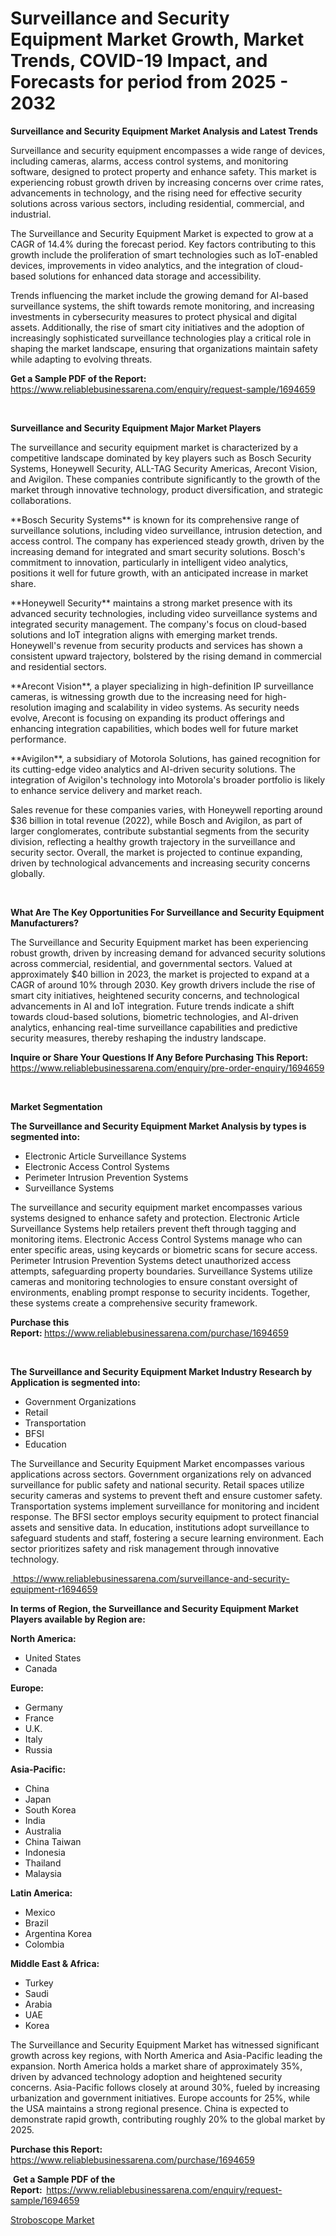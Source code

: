 <p><h1>Surveillance and Security Equipment Market Growth, Market Trends, COVID-19 Impact, and Forecasts for period from 2025 - 2032</h1></p><p><strong>Surveillance and Security Equipment Market Analysis and Latest Trends</strong></p>
<p><p>Surveillance and security equipment encompasses a wide range of devices, including cameras, alarms, access control systems, and monitoring software, designed to protect property and enhance safety. This market is experiencing robust growth driven by increasing concerns over crime rates, advancements in technology, and the rising need for effective security solutions across various sectors, including residential, commercial, and industrial. </p><p>The Surveillance and Security Equipment Market is expected to grow at a CAGR of 14.4% during the forecast period. Key factors contributing to this growth include the proliferation of smart technologies such as IoT-enabled devices, improvements in video analytics, and the integration of cloud-based solutions for enhanced data storage and accessibility. </p><p>Trends influencing the market include the growing demand for AI-based surveillance systems, the shift towards remote monitoring, and increasing investments in cybersecurity measures to protect physical and digital assets. Additionally, the rise of smart city initiatives and the adoption of increasingly sophisticated surveillance technologies play a critical role in shaping the market landscape, ensuring that organizations maintain safety while adapting to evolving threats.</p></p>
<p><strong>Get a Sample PDF of the Report:&nbsp;</strong> <a href="https://www.reliablebusinessarena.com/enquiry/request-sample/1694659?utm_campaign=2106&utm_medium=2&utm_source=Github&utm_content=ia&utm_term=20022025&utm_id=surveillance-and-security-equipment">https://www.reliablebusinessarena.com/enquiry/request-sample/1694659</a></p>
<p>&nbsp;</p>
<p><strong>Surveillance and Security Equipment Major Market Players</strong></p>
<p><p>The surveillance and security equipment market is characterized by a competitive landscape dominated by key players such as Bosch Security Systems, Honeywell Security, ALL-TAG Security Americas, Arecont Vision, and Avigilon. These companies contribute significantly to the growth of the market through innovative technology, product diversification, and strategic collaborations.</p><p>**Bosch Security Systems** is known for its comprehensive range of surveillance solutions, including video surveillance, intrusion detection, and access control. The company has experienced steady growth, driven by the increasing demand for integrated and smart security solutions. Bosch's commitment to innovation, particularly in intelligent video analytics, positions it well for future growth, with an anticipated increase in market share.</p><p>**Honeywell Security** maintains a strong market presence with its advanced security technologies, including video surveillance systems and integrated security management. The company's focus on cloud-based solutions and IoT integration aligns with emerging market trends. Honeywell's revenue from security products and services has shown a consistent upward trajectory, bolstered by the rising demand in commercial and residential sectors.</p><p>**Arecont Vision**, a player specializing in high-definition IP surveillance cameras, is witnessing growth due to the increasing need for high-resolution imaging and scalability in video systems. As security needs evolve, Arecont is focusing on expanding its product offerings and enhancing integration capabilities, which bodes well for future market performance.</p><p>**Avigilon**, a subsidiary of Motorola Solutions, has gained recognition for its cutting-edge video analytics and AI-driven security solutions. The integration of Avigilon's technology into Motorola's broader portfolio is likely to enhance service delivery and market reach.</p><p>Sales revenue for these companies varies, with Honeywell reporting around $36 billion in total revenue (2022), while Bosch and Avigilon, as part of larger conglomerates, contribute substantial segments from the security division, reflecting a healthy growth trajectory in the surveillance and security sector. Overall, the market is projected to continue expanding, driven by technological advancements and increasing security concerns globally.</p></p>
<p>&nbsp;</p>
<p><strong>What Are The Key Opportunities For Surveillance and Security Equipment Manufacturers?</strong></p>
<p><p>The Surveillance and Security Equipment market has been experiencing robust growth, driven by increasing demand for advanced security solutions across commercial, residential, and governmental sectors. Valued at approximately $40 billion in 2023, the market is projected to expand at a CAGR of around 10% through 2030. Key growth drivers include the rise of smart city initiatives, heightened security concerns, and technological advancements in AI and IoT integration. Future trends indicate a shift towards cloud-based solutions, biometric technologies, and AI-driven analytics, enhancing real-time surveillance capabilities and predictive security measures, thereby reshaping the industry landscape.</p></p>
<p><strong>Inquire or Share Your Questions If Any Before Purchasing This Report:</strong> <a href="https://www.reliablebusinessarena.com/enquiry/pre-order-enquiry/1694659?utm_campaign=2106&utm_medium=2&utm_source=Github&utm_content=ia&utm_term=20022025&utm_id=surveillance-and-security-equipment">https://www.reliablebusinessarena.com/enquiry/pre-order-enquiry/1694659</a></p>
<p>&nbsp;</p>
<p><strong>Market Segmentation</strong></p>
<p><strong>The Surveillance and Security Equipment Market Analysis by types is segmented into:</strong></p>
<p><ul><li>Electronic Article Surveillance Systems</li><li>Electronic Access Control Systems</li><li>Perimeter Intrusion Prevention Systems</li><li>Surveillance Systems</li></ul></p>
<p><p>The surveillance and security equipment market encompasses various systems designed to enhance safety and protection. Electronic Article Surveillance Systems help retailers prevent theft through tagging and monitoring items. Electronic Access Control Systems manage who can enter specific areas, using keycards or biometric scans for secure access. Perimeter Intrusion Prevention Systems detect unauthorized access attempts, safeguarding property boundaries. Surveillance Systems utilize cameras and monitoring technologies to ensure constant oversight of environments, enabling prompt response to security incidents. Together, these systems create a comprehensive security framework.</p></p>
<p><strong>Purchase this Report:&nbsp;</strong><a href="https://www.reliablebusinessarena.com/purchase/1694659?utm_campaign=2106&utm_medium=2&utm_source=Github&utm_content=ia&utm_term=20022025&utm_id=surveillance-and-security-equipment">https://www.reliablebusinessarena.com/purchase/1694659</a></p>
<p>&nbsp;</p>
<p><strong>The Surveillance and Security Equipment Market Industry Research by Application is segmented into:</strong></p>
<p><ul><li>Government Organizations</li><li>Retail</li><li>Transportation</li><li>BFSI</li><li>Education</li></ul></p>
<p><p>The Surveillance and Security Equipment Market encompasses various applications across sectors. Government organizations rely on advanced surveillance for public safety and national security. Retail spaces utilize security cameras and systems to prevent theft and ensure customer safety. Transportation systems implement surveillance for monitoring and incident response. The BFSI sector employs security equipment to protect financial assets and sensitive data. In education, institutions adopt surveillance to safeguard students and staff, fostering a secure learning environment. Each sector prioritizes safety and risk management through innovative technology.</p></p>
<p><a href="https://www.reliablebusinessarena.com/surveillance-and-security-equipment-r1694659?utm_campaign=2106&utm_medium=2&utm_source=Github&utm_content=ia&utm_term=20022025&utm_id=surveillance-and-security-equipment">&nbsp;https://www.reliablebusinessarena.com/surveillance-and-security-equipment-r1694659</a></p>
<p><strong>In terms of Region, the Surveillance and Security Equipment Market Players available by Region are:</strong></p>
<p>
    <p> <strong> North America: </strong>
        <ul>
            <li>United States</li>
            <li>Canada</li>
        </ul>
        </p> 
    <p> <strong> Europe: </strong>
        <ul>
            <li>Germany</li>
            <li>France</li>
            <li>U.K.</li>
            <li>Italy</li>
            <li>Russia</li>
        </ul>
        </p> 
    <p> <strong> Asia-Pacific: </strong>
        <ul>
            <li>China</li>
            <li>Japan</li>
            <li>South Korea</li>
            <li>India</li>
            <li>Australia</li>
            <li>China Taiwan</li>
            <li>Indonesia</li>
            <li>Thailand</li>
            <li>Malaysia</li>
        </ul>
        </p> 
    <p> <strong> Latin America: </strong>
        <ul>
            <li>Mexico</li>
            <li>Brazil</li>
            <li>Argentina Korea</li>
            <li>Colombia</li>
        </ul>
        </p> 
    <p> <strong> Middle East & Africa: </strong>
        <ul>
            <li>Turkey</li>
            <li>Saudi</li>
            <li>Arabia</li>
            <li>UAE</li>
            <li>Korea</li>
        </ul>
    </p>
    </p>
<p><p>The Surveillance and Security Equipment Market has witnessed significant growth across key regions, with North America and Asia-Pacific leading the expansion. North America holds a market share of approximately 35%, driven by advanced technology adoption and heightened security concerns. Asia-Pacific follows closely at around 30%, fueled by increasing urbanization and government initiatives. Europe accounts for 25%, while the USA maintains a strong regional presence. China is expected to demonstrate rapid growth, contributing roughly 20% to the global market by 2025.</p></p>
<p><strong>Purchase this Report: </strong><a href="https://www.reliablebusinessarena.com/purchase/1694659?utm_campaign=2106&utm_medium=2&utm_source=Github&utm_content=ia&utm_term=20022025&utm_id=surveillance-and-security-equipment">https://www.reliablebusinessarena.com/purchase/1694659</a></p>
<p>&nbsp;<strong>Get a Sample PDF of the Report:&nbsp;&nbsp;</strong><a href="https://www.reliablebusinessarena.com/enquiry/request-sample/1694659?utm_campaign=2106&utm_medium=2&utm_source=Github&utm_content=ia&utm_term=20022025&utm_id=surveillance-and-security-equipment">https://www.reliablebusinessarena.com/enquiry/request-sample/1694659</a></p>
<p><strong></strong></p>
<p><p><a href="https://github.com/JosephineMcguire65/Market-Research-Report-List-1/blob/main/stroboscope-market.md?utm_campaign=2106&utm_medium=2&utm_source=Github&utm_content=ia&utm_term=20022025&utm_id=surveillance-and-security-equipment">Stroboscope Market</a></p></p>